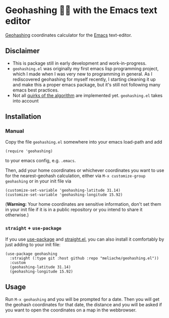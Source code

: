 # Geohashing 🎲🌐 with the Emacs text editor

[Geohashing](https://geohashing.site/geohashing/Main_Page) coordinates calculator for the [Emacs](https://www.gnu.org/software/emacs) text-editor.

## Disclaimer

- This is package still in early development and work-in-progress.
- `geohashing.el` was originally my first emacs lisp programming project, which I made when I was very new to programming in general. As I rediscovered geohashing for myself recently, I starting cleaning it up and make this a proper emacs package, but it's still not following many emacs best practices. 
- Not all [quirks of the algorithm](https://geohashing.site/geohashing/The_Algorithm#Quirks) are implemented yet. `geohashing.el` takes into account

## Installation 

### Manual
Copy the file `geohashing.el` somewhere into your emacs load-path and add
``` emacs-lisp
(require 'geohashing)
```
to your emacs config, e.g. `.emacs`.

Then, add your home coordinates or whichever coordinates you want to use for the nearest-geohash calculation, either via `M-x customize-group geohashing` or in your init file via
``` emacs-lisp
(customize-set-variable 'geohashing-latitude 31.14)
(customize-set-variable 'geohashing-longitude 15.92)
```
(**Warning:** Your home coordinates are sensitive information, don't set them in your init file if it is in a public repository or you intend to share it otherwise.)

### `straight` + `use-package`

If you use [use-package](https://github.com/jwiegley/use-package) and [straight.el](https://github.com/radian-software/straight.el), you can also install it comfortably by just adding to your init file:
``` emacs-lisp
(use-package geohashing
  :straight (:type git :host github :repo "meliache/geohashing.el"))
  :custom
  (geohashing-latitude 31.14)
  (geohashing-longitude 15.92)
```

## Usage

Run `M-x geohashing` and you will be prompted for a date. Then you will get the
geohash coordinates for that date, the distance and you will be asked if you
want to open the coordinates on a map in the webbrowser.
